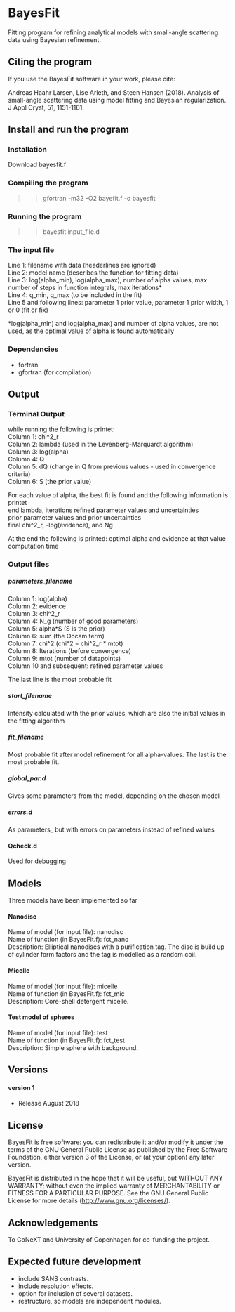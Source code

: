 # BayesFit
Fitting program for refining analytical models with small-angle scattering data using Bayesian refinement.  

## Citing the program  
If you use the BayesFit software in your work, please cite:                       

Andreas Haahr Larsen, Lise Arleth, and Steen Hansen (2018). Analysis of small-angle scattering data using model fitting and Bayesian regularization. J Appl Cryst, 51, 1151-1161.  

## Install and run the program

### Installation
Download bayesfit.f

### Compiling the program

>> gfortran -m32 -O2 bayefit.f -o bayesfit

### Running the program

>> bayesfit input_file.d    

### The input file  
Line 1: filename with data (headerlines are ignored)  
Line 2: model name (describes the function for fitting data)  
Line 3: log(alpha_min), log(alpha_max), number of alpha values, max number of steps in function integrals, max iterations*   
Line 4: q_min, q_max (to be included in the fit)  
Line 5 and following lines: parameter 1 prior value, parameter 1 prior width, 1 or 0 (fit or fix)  

*log(alpha_min) and log(alpha_max) and number of alpha values, are not used, as the optimal value of alpha is found automatically  

### Dependencies  
- fortran  
- gfortran (for compilation)  

## Output

### Terminal Output
while running the following is printet:  
Column 1: chi^2_r  
Column 2: lambda (used in the Levenberg-Marquardt algorithm)  
Column 3: log(alpha)  
Column 4: Q  
Column 5: dQ (change in Q from previous values - used in convergence criteria)  
Column 6: S (the prior value)  

For each value of alpha, the best fit is found and the following information is printet  
end lambda, iterations
refined parameter values and uncertainties  
prior parameter values and prior uncertainties  
final chi^2_r, -log(evidence), and Ng

At the end the following is printed:
optimal alpha and evidence at that value
computation time  

### Output files

##### parameters_filename
Column 1: log(alpha)  
Column 2: evidence  
Column 3: chi^2_r  
Column 4: N_g (number of good parameters)  
Column 5: alpha*S (S is the prior)  
Column 6: sum (the Occam term)  
Column 7: chi^2 (chi^2 = chi^2_r * mtot)  
Column 8: Iterations (before convergence)  
Column 9: mtot (number of datapoints)  
Column 10 and subsequent: refined parameter values  

The last line is the most probable fit  

##### start_filename 
Intensity calculated with the prior values, which are also the initial values in the fitting algorithm  

##### fit_filename 
Most probable fit after model refinement for all alpha-values. The last is the most probable fit.

##### global_par.d
Gives some parameters from the model, depending on the chosen model

##### errors.d
As parameters_<filename> but with errors on parameters instead of refined values  

#### Qcheck.d
Used for debugging

## Models 

Three models have been implemented so far

#### Nanodisc
Name of model (for input file): nanodisc  
Name of function (in BayesFit.f): fct_nano  
Description: Elliptical nanodiscs with a purification tag. The disc is build up of cylinder form factors and the tag is modelled as a random coil.  

#### Micelle
Name of model (for input file): micelle  
Name of function (in BayesFit.f): fct_mic  
Description: Core-shell detergent micelle.  

#### Test model of spheres
Name of model (for input file): test  
Name of function (in BayesFit.f): fct_test  
Description: Simple sphere with background.  

## Versions  

#### version 1
- Release August 2018  

## License
BayesFit is free software: you can redistribute it and/or modify it under the terms of the GNU General Public License as published by the Free Software Foundation, either version 3 of the License, or (at your option) any later version.          

BayesFit is distributed in the hope that it will be useful, but WITHOUT ANY WARRANTY; without even the implied warranty of MERCHANTABILITY or FITNESS FOR A PARTICULAR PURPOSE.  See the GNU General Public License for more details (http://www.gnu.org/licenses/).  

## Acknowledgements
To CoNeXT and University of Copenhagen for co-funding the project.   

## Expected future development  
- include SANS contrasts.  
- include resolution effects.  
- option for inclusion of several datasets.  
- restructure, so models are independent modules.  
